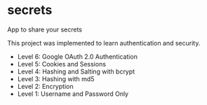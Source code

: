 # secrets
App to share your secrets

This project was implemented to learn authentication and security.

- Level 6: Google OAuth 2.0 Authentication
- Level 5: Cookies and Sessions
- Level 4: Hashing and Salting with bcrypt
- Level 3: Hashing with md5
- Level 2: Encryption
- Level 1: Username and Password Only
